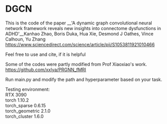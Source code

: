 # DGCN

This is the code of the paper __'A dynamic graph convolutional neural network framework reveals new insights into connectome dysfunctions in ADHD'__Kanhao Zhao, Boris Duka, Hua Xie, Desmond J Oathes, Vince Calhoun, Yu Zhang
https://www.sciencedirect.com/science/article/pii/S1053811921010466

Feel free to use and cite, if it is helpful

Some of the codes were partly modified from Prof Xiaoxiao's work. https://github.com/xxlya/PRGNN_fMRI

Run main.py and modify the path and hyperparameter based on your task.

Testing environment:<br />
RTX 3090<br />
torch 1.10.2<br />
torch_sparse 0.6.15<br />
torch_geometric 2.1.0<br />
torch_cluster 1.6.0
